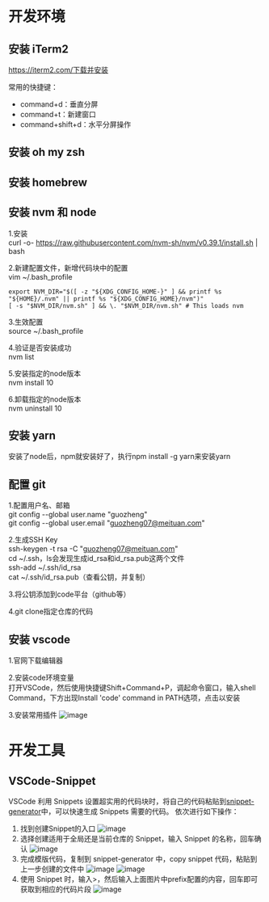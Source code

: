 # 开发环境
## 安装 iTerm2
https://iterm2.com/下载并安装

常用的快捷键：
- command+d：垂直分屏
- command+t：新建窗口
- command+shift+d：水平分屏操作
## 安装 oh my zsh
## 安装 homebrew
## 安装 nvm 和 node
1.安装  
curl -o- https://raw.githubusercontent.com/nvm-sh/nvm/v0.39.1/install.sh | bash

2.新建配置文件，新增代码块中的配置  
vim ~/.bash_profile
```
export NVM_DIR="$([ -z "${XDG_CONFIG_HOME-}" ] && printf %s "${HOME}/.nvm" || printf %s "${XDG_CONFIG_HOME}/nvm")"
[ -s "$NVM_DIR/nvm.sh" ] && \. "$NVM_DIR/nvm.sh" # This loads nvm
```

3.生效配置  
source ~/.bash_profile

4.验证是否安装成功  
nvm list

5.安装指定的node版本  
nvm install 10

6.卸载指定的node版本  
nvm uninstall 10
## 安装 yarn
安装了node后，npm就安装好了，执行npm install -g yarn来安装yarn
## 配置 git
1.配置用户名、邮箱  
git config --global user.name "guozheng"  
git config --global user.email "guozheng07@meituan.com"

2.生成SSH Key  
ssh-keygen -t rsa -C "guozheng07@meituan.com"  
cd ~/.ssh，ls会发现生成id_rsa和id_rsa.pub这两个文件  
ssh-add ~/.ssh/id_rsa  
cat ~/.ssh/id_rsa.pub（查看公钥，并复制）

3.将公钥添加到code平台（github等）

4.git clone指定仓库的代码
## 安装 vscode
1.官网下载编辑器

2.安装code环境变量  
打开VSCode，然后使用快捷键Shift+Command+P，调起命令窗口，输入shell Command，下方出现Install 'code' command in PATH选项，点击以安装

3.安装常用插件
![image](https://github.com/guozheng07/FE-learn/assets/42236890/d8886a86-6579-40eb-b800-fbc51f7fd842)

# 开发工具
## VSCode-Snippet
VSCode 利用 Snippets 设置超实用的代码块时，将自己的代码粘贴到[snippet-generator](https://snippet-generator.app/)中，可以快速生成 Snippets 需要的代码。
依次进行如下操作：
1. 找到创建Snippet的入口
![image](https://user-images.githubusercontent.com/42236890/224686943-ed4d207a-1605-458c-a67b-f3d9d73b9bc1.png)
2. 选择创建适用于全局还是当前仓库的 Snippet，输入 Snippet 的名称，回车确认
![image](https://user-images.githubusercontent.com/42236890/224687301-5d2b1611-5856-472e-9cb5-57c08cfd3189.png)
3. 完成模版代码，复制到 snippet-generator 中，copy snippet 代码，粘贴到上一步创建的文件中
![image](https://user-images.githubusercontent.com/42236890/224688409-d5391bc8-9609-47c3-a73b-bb3bff7b1b98.png)
![image](https://user-images.githubusercontent.com/42236890/224688752-6d08510f-df90-4ac3-83e4-b3b08e88d7a0.png)
4. 使用 Snippet 时，输入>，然后输入上面图片中prefix配置的内容，回车即可获取到相应的代码片段
![image](https://user-images.githubusercontent.com/42236890/224689546-b3295379-2422-4b51-aa0c-9f838f5b125f.png)
